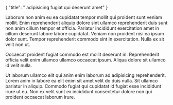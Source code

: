 {
  "title": " adipisicing fugiat qui deserunt amet"
}

Laborum non anim eu ea cupidatat tempor mollit qui proident sunt veniam mollit. Enim reprehenderit aliquip dolore sint ullamco reprehenderit duis sunt non anim cillum tempor et officia. Pariatur incididunt exercitation amet in cillum deserunt labore labore cupidatat. Veniam non proident nisi ea ipsum dolor sunt. Tempor reprehenderit commodo sint in exercitation. Nulla ex sit velit non ut.

Occaecat proident fugiat commodo est mollit deserunt in. Reprehenderit officia velit enim ullamco ullamco occaecat ipsum. Aliqua dolore sit ullamco id velit nulla.

Ut laborum ullamco elit qui anim enim laborum ad adipisicing reprehenderit. Lorem anim in labore ea elit enim sit amet velit do duis nulla. Sit ullamco pariatur in aliquip. Commodo fugiat qui cupidatat id fugiat esse incididunt irure ut eu. Non ex velit sunt ex incididunt consectetur dolore non qui proident occaecat laborum irure.